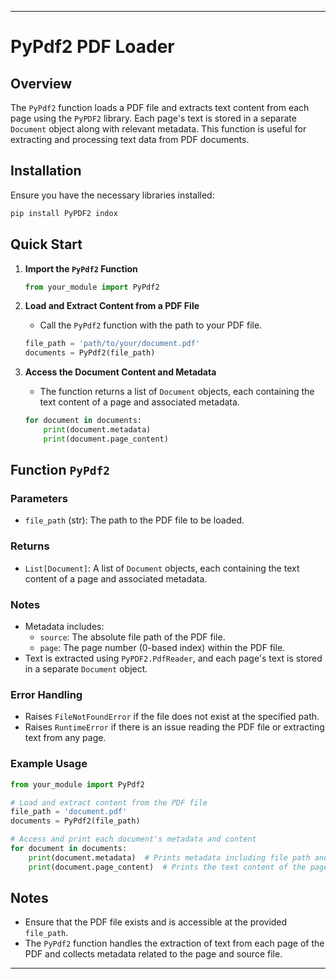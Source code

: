 
---

# PyPdf2 PDF Loader

## Overview

The `PyPdf2` function loads a PDF file and extracts text content from each page using the `PyPDF2` library. Each page's text is stored in a separate `Document` object along with relevant metadata. This function is useful for extracting and processing text data from PDF documents.

## Installation

Ensure you have the necessary libraries installed:

```bash
pip install PyPDF2 indox
```

## Quick Start

1. **Import the `PyPdf2` Function**

   ```python
   from your_module import PyPdf2
   ```

2. **Load and Extract Content from a PDF File**

   - Call the `PyPdf2` function with the path to your PDF file.

   ```python
   file_path = 'path/to/your/document.pdf'
   documents = PyPdf2(file_path)
   ```

3. **Access the Document Content and Metadata**

   - The function returns a list of `Document` objects, each containing the text content of a page and associated metadata.

   ```python
   for document in documents:
       print(document.metadata)
       print(document.page_content)
   ```

## Function `PyPdf2`

### Parameters

- `file_path` (str): The path to the PDF file to be loaded.

### Returns

- `List[Document]`: A list of `Document` objects, each containing the text content of a page and associated metadata.

### Notes

- Metadata includes:
  - `source`: The absolute file path of the PDF file.
  - `page`: The page number (0-based index) within the PDF file.
- Text is extracted using `PyPDF2.PdfReader`, and each page's text is stored in a separate `Document` object.

### Error Handling

- Raises `FileNotFoundError` if the file does not exist at the specified path.
- Raises `RuntimeError` if there is an issue reading the PDF file or extracting text from any page.

### Example Usage

```python
from your_module import PyPdf2

# Load and extract content from the PDF file
file_path = 'document.pdf'
documents = PyPdf2(file_path)

# Access and print each document's metadata and content
for document in documents:
    print(document.metadata)  # Prints metadata including file path and page number
    print(document.page_content)  # Prints the text content of the page
```

## Notes

- Ensure that the PDF file exists and is accessible at the provided `file_path`.
- The `PyPdf2` function handles the extraction of text from each page of the PDF and collects metadata related to the page and source file.

---

